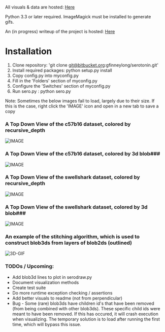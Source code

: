 All visuals & data are hosted: [Here](https://www.dropbox.com/sh/s136nj2b780e22d/AACy854x31kk4U11daFO1Z-0a?dl=0)

Python 3.3 or later required. ImageMagick must be installed to generate gifs.

An (in progress) writeup of the project is hosted: [Here](https://drive.google.com/open?id=0B5YXBruzm8zDUWxkbkQ4TXdEWUU)

# Installation
1. Clone repository: 'git clone git@bitbucket.org:gfinneylong/serotonin.git'
2. Install required packages: python setup.py install
3. Copy config.py into myconfig.py
4. Fill in the 'Folders' section of myconfig.py
5. Configure the 'Switches' section of myconfig.py
6. Run sero.py : python sero.py

Note: Sometimes the below images fail to load, largely due to their size. If this is the case, right click the 'IMAGE' icon and open in a new tab to save a copy

### A Top Down View of the c57b16 dataset, colored by recursive_depth ###
![IMAGE](https://www.dropbox.com/s/4smgqwqimxn4e0s/c57b16_top_depth.png?dl=1)

### A Top Down View of the c57b16 dataset, colored by 3d blob###
![IMAGE](https://www.dropbox.com/s/z4is7p762le1ia2/c57b16_blob3d.png?dl=1)

### A Top Down View of the swellshark dataset, colored by recursive_depth ###
![IMAGE](https://www.dropbox.com/s/s5kom6kc162javc/swell_depth_top.png?dl=1)

### A Top Down View of the swellshark dataset, colored by 3d blob###
![IMAGE](https://www.dropbox.com/s/odqyi3lgg48noqn/swell_blob3d_top.png?dl=1)

### An example of the stitching algorithm, which is used to construct blob3ds from layers of blob2ds (outlined)
![3D-GIF](https://www.dropbox.com/s/a471w8z70jwav7n/Test_Example_of_Point_Matching.gif?dl=1)

### TODOs / Upcoming: ###
* Add blob3d lines to plot in serodraw.py
* Document visualization methods
* Create test suite
* Do more runtime exception checking / assertions
* Add better visuals to readme (not from perpendicular)
* Bug - Some (rare) blob3ds have children id's that have been removed (from being combined with other blob3ds). These specific child ids were meant to have been removed. If this has occured, it will crash execution when visualizing. The temporary solution is to load after running the first time, which will bypass this issue.
